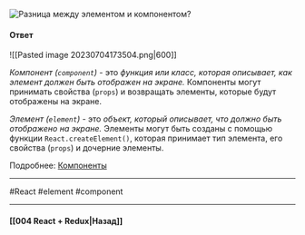  ![Разница между элементом и компонентом?](https://youtu.be/81yRgVQ1ciM?t=663)

#### Ответ

![[Pasted image 20230704173504.png|600]]

*Компонент (`component`)* - это *функция или класс, которая описывает, как элемент должен быть отображен на экране.* Компоненты могут принимать свойства (`props`) и возвращать элементы, которые будут отображены на экране.

*Элемент (`element`)* - это *объект, который описывает, что должно быть отображено на экране.* Элементы могут быть созданы с помощью функции `React.createElement()`, которая принимает тип элемента, его свойства (`props`) и дочерние элементы.

Подробнее: [Компоненты](https://ru.legacy.reactjs.org/docs/components-and-props.html#gatsby-focus-wrapper)

____
#React #element #component

____

#### [[004 React + Redux|Назад]]